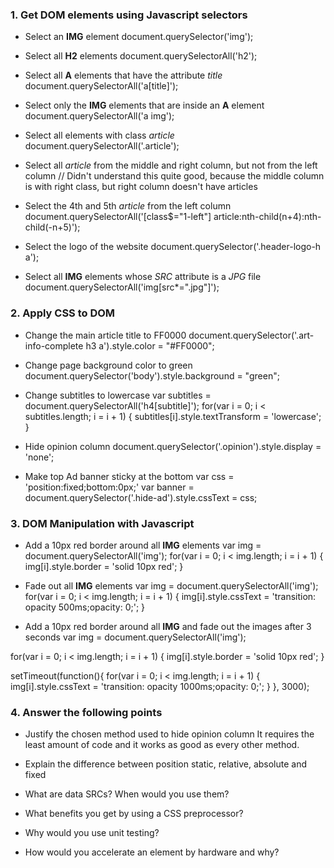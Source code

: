 ### 1. Get DOM elements using Javascript selectors

* Select an __IMG__ element
document.querySelector('img');

* Select all __H2__ elements
document.querySelectorAll('h2');

* Select all __A__ elements that have the attribute _title_
document.querySelectorAll('a[title]');

* Select only the __IMG__ elements that are inside an __A__ element
document.querySelectorAll('a img');

* Select all elements with class _article_
document.querySelectorAll('.article');

* Select all _article_ from the middle and right column, but not from the left column
// Didn't understand this quite good, because the middle column is with right class, but right column doesn't have articles

* Select the 4th and 5th _article_ from the left column
document.querySelectorAll('[class$="1-left"] article:nth-child(n+4):nth-child(-n+5)');

* Select the logo of the website
document.querySelector('.header-logo-h a');

* Select all __IMG__ elements whose _SRC_ attribute is a _JPG_ file
document.querySelectorAll('img[src*=".jpg"]');

### 2. Apply CSS to DOM

* Change the main article title to FF0000
document.querySelector('.art-info-complete h3 a').style.color = "#FF0000";

* Change page background color to green
document.querySelector('body').style.background = "green";

* Change subtitles to lowercase
var subtitles = document.querySelectorAll('h4[subtitle]');
for(var i = 0; i < subtitles.length; i = i + 1)
{
    subtitles[i].style.textTransform = 'lowercase';
}

* Hide opinion column
document.querySelector('.opinion').style.display = 'none';

* Make top Ad banner sticky at the bottom
var css = 'position:fixed;bottom:0px;'
var banner = document.querySelector('.hide-ad').style.cssText = css;

### 3. DOM Manipulation with Javascript

* Add a 10px red border around all __IMG__ elements 
var img = document.querySelectorAll('img');
for(var i = 0; i < img.length; i = i + 1)
{
    img[i].style.border = 'solid 10px red';
}

* Fade out all __IMG__ elements
var img = document.querySelectorAll('img');
for(var i = 0; i < img.length; i = i + 1)
{
    img[i].style.cssText = 'transition: opacity 500ms;opacity: 0;';
}

* Add a 10px red border around all __IMG__ and fade out the images after 3 seconds
var img = document.querySelectorAll('img');

for(var i = 0; i < img.length; i = i + 1)
{
    img[i].style.border = 'solid 10px red';
}

setTimeout(function(){
	for(var i = 0; i < img.length; i = i + 1)
	{
	    img[i].style.cssText = 'transition: opacity 1000ms;opacity: 0;';
	}
}, 3000);

### 4. Answer the following points

* Justify the chosen method used to hide opinion column
It requires the least amount of code and it works as good as every other method.

* Explain the difference between position static, relative, absolute and fixed

* What are data SRCs? When would you use them?

* What benefits you get by using a CSS preprocessor?

* Why would you use unit testing?

* How would you accelerate an element by hardware and why?



